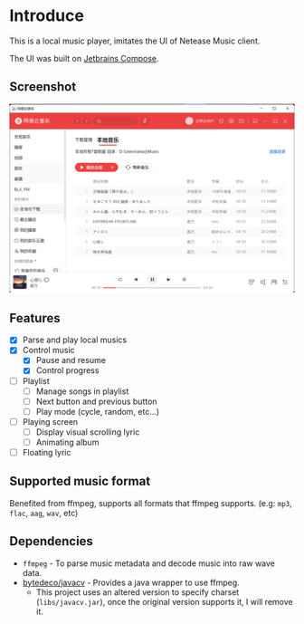# Introduce

This is a local music player, imitates the UI of Netease Music client.

The UI was built on [Jetbrains Compose](https://github.com/JetBrains/compose-jb/releases).

## Screenshot

![img](assets/screenshot.png)

## Features

- [x] Parse and play local musics
- [x] Control music
  - [x] Pause and resume
  - [x] Control progress
- [ ] Playlist
  - [ ] Manage songs in playlist
  - [ ] Next button and previous button
  - [ ] Play mode (cycle, random, etc...)
- [ ] Playing screen
  - [ ] Display visual scrolling lyric
  - [ ] Animating album
- [ ] Floating lyric

## Supported music format

Benefited from ffmpeg, supports all formats that ffmpeg supports. (e.g: `mp3`, `flac`, `aag`, `wav`, etc)

## Dependencies

- `ffmpeg` - To parse music metadata and decode music into raw wave data.
- [bytedeco/javacv](https://github.com/bytedeco/javacv) - Provides a java wrapper to use ffmpeg.
  - This project uses an altered version to specify charset (`libs/javacv.jar`), once the original version supports it, I will remove it.